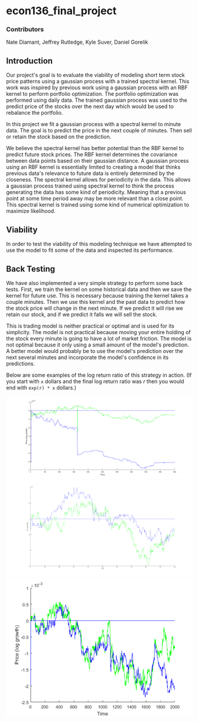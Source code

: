 # econ136_final_project

### Contributors
Nate Diamant, Jeffrey Rutledge, Kyle Suver, Daniel Gorelik

## Introduction
Our project's goal is to evaluate the viability of modeling short
term stock price patterns using a gaussian process with a trained
spectral kernel. This work was inspired by previous work using a
gaussian process with an RBF kernel to perform portfolio
optimization. The portfolio optimization was performed using daily
data. The trained gaussian process was used to the predict price of
the stocks over the next day which would be used to rebalance the
portfolio.

In this project we fit a gaussian process with a spectral kernel to
minute data. The goal is to predict the price in the next couple of
minutes. Then sell or retain the stock based on the prediction.

We believe the spectral kernel has better potential than the RBF
kernel to predict future stock prices. The RBF kernel determines the
covariance between data points based on their gaussian distance. A
gaussian process using an RBF kernel is essentially limited to
creating a model that thinks previous data's relevance to future data
is entirely determined by the closeness. The spectral kernel allows
for periodicity in the data. This allows a gaussian process trained
using spectral kernel to think the process generating the data has
some kind of periodicity. Meaning that a previous point at some time
period away may be more relevant than a close point. This spectral
kernel is trained using some kind of numerical optimization to
maximize likelihood.

## Viability
In order to test the viability of this modeling technique we have
attempted to use the model to fit some of the data and inspected its
performance.

## Back Testing
We have also implemented a very simple strategy to perform some back
tests. First, we train the kernel on some historical data and then we
save the kernel for future use. This is necessary because training the
kernel takes a couple minutes. Then we use this kernel and the past
data to predict how the stock price will change in the next minute. If
we predict it will rise we retain our stock, and if we predict it
falls we will sell the stock.

This is trading model is neither practical or optimal and is used for
its simplicity. The model is not practical because moving your entire
holding of the stock every minute is going to have a lot of market
friction. The model is not optimal because it only using a small
amount of the model's prediction. A better model would probably be to
use the model's prediction over the next several minutes and
incorporate the model's confidence in its predictions.

Below are some examples of the log return ratio of this strategy in
action. (If you start with `x` dollars and the final log return ratio
was $r$ then you would end with `exp(r) * x` dollars.)

![crash_sensitivity_backtest](plots/backtests/crash_sensitivity.png "Crash Sensitivity")
![potential_to_beat_the_market](plots/backtests/potential_to_beat_market.png
"Potential to Beat the Market")
![tying_market](plots/backtests/tying_market.png "Tying Market")

